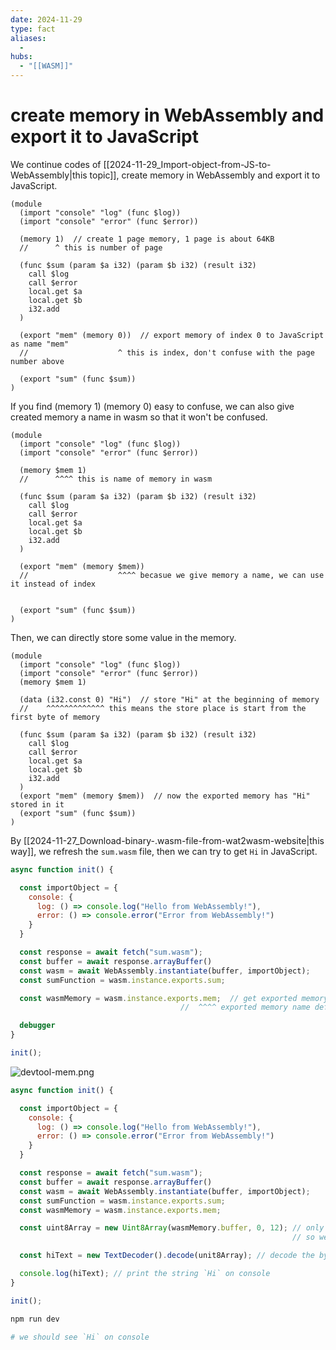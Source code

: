 ```yaml
---
date: 2024-11-29
type: fact
aliases:
  -
hubs:
  - "[[WASM]]"
---
```


# create memory in WebAssembly and export it to JavaScript

We continue codes of [[2024-11-29_Import-object-from-JS-to-WebAssembly|this topic]], create memory in WebAssembly and export it to JavaScript.

```wasm
(module
  (import "console" "log" (func $log))
  (import "console" "error" (func $error))

  (memory 1)  // create 1 page memory, 1 page is about 64KB
  //      ^ this is number of page

  (func $sum (param $a i32) (param $b i32) (result i32)
    call $log
    call $error
    local.get $a
    local.get $b
    i32.add
  )

  (export "mem" (memory 0))  // export memory of index 0 to JavaScript as name "mem"
  //                    ^ this is index, don't confuse with the page number above

  (export "sum" (func $sum))
)
```

If you find (memory 1) (memory 0) easy to confuse, we can also give created memory a name in wasm so that it won't be confused.

```wasm
(module
  (import "console" "log" (func $log))
  (import "console" "error" (func $error))

  (memory $mem 1)
  //      ^^^^ this is name of memory in wasm

  (func $sum (param $a i32) (param $b i32) (result i32)
    call $log
    call $error
    local.get $a
    local.get $b
    i32.add
  )

  (export "mem" (memory $mem))
  //                    ^^^^ becasue we give memory a name, we can use it instead of index
  

  (export "sum" (func $sum))
)

```

Then, we can directly store some value in the memory.

```wasm
(module
  (import "console" "log" (func $log))
  (import "console" "error" (func $error))
  (memory $mem 1)

  (data (i32.const 0) "Hi")  // store "Hi" at the beginning of memory
  //    ^^^^^^^^^^^^^ this means the store place is start from the first byte of memory

  (func $sum (param $a i32) (param $b i32) (result i32)
    call $log
    call $error
    local.get $a
    local.get $b
    i32.add
  )
  (export "mem" (memory $mem))  // now the exported memory has "Hi" stored in it
  (export "sum" (func $sum))
)
```

By [[2024-11-27_Download-binary-.wasm-file-from-wat2wasm-website|this way]], we refresh the `sum.wasm` file, then we can try to get `Hi` in JavaScript.

```js
async function init() {

  const importObject = {
    console: {
      log: () => console.log("Hello from WebAssembly!"),
      error: () => console.error("Error from WebAssembly!")
    }
  }

  const response = await fetch("sum.wasm");
  const buffer = await response.arrayBuffer()
  const wasm = await WebAssembly.instantiate(buffer, importObject);
  const sumFunction = wasm.instance.exports.sum;

  const wasmMemory = wasm.instance.exports.mem;  // get exported memory from wasm
                                      //  ^^^^ exported memory name defined in wasm

  debugger
}

init();

```

![devtool-mem.png](../assets/imgs/devtool-mem.png)


```js
async function init() {

  const importObject = {
    console: {
      log: () => console.log("Hello from WebAssembly!"),
      error: () => console.error("Error from WebAssembly!")
    }
  }

  const response = await fetch("sum.wasm");
  const buffer = await response.arrayBuffer()
  const wasm = await WebAssembly.instantiate(buffer, importObject);
  const sumFunction = wasm.instance.exports.sum;
  const wasmMemory = wasm.instance.exports.mem;

  const uint8Array = new Uint8Array(wasmMemory.buffer, 0, 12); // only first 2 bytes store "Hi"
                                                               // so we only get first 2 bytes

  const hiText = new TextDecoder().decode(unit8Array); // decode the bytes to string

  console.log(hiText); // print the string `Hi` on console
}

init();

```

```bash
npm run dev

# we should see `Hi` on console
```
